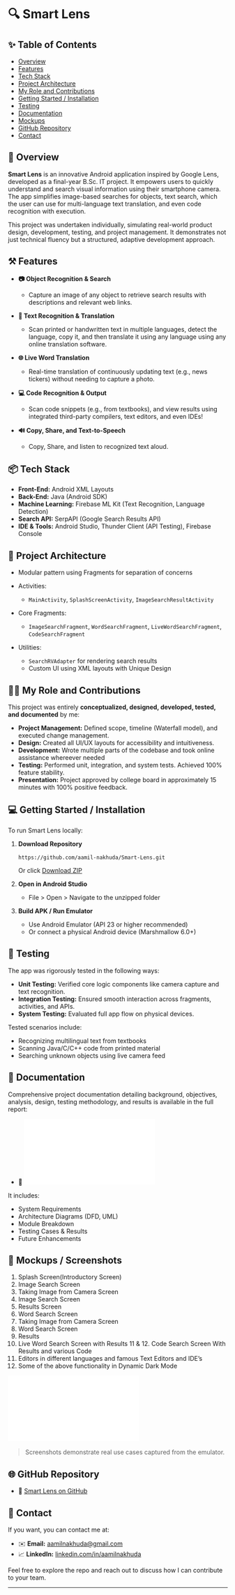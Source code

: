# 🔍 Smart Lens

&#x20;&#x20;

## ✨ Table of Contents
- [Overview](#-overview)
- [Features](#-features)
- [Tech Stack](#-tech-stack)
- [Project Architecture](#-project-architecture)
- [My Role and Contributions](#-my-role-and-contributions)
- [Getting Started / Installation](#-getting-started--installation)
- [Testing](#-testing)
- [Documentation](#-documentation)
- [Mockups](#-mockups)
- [GitHub Repository](#-github-repository)
- [Contact](#-contact)

## 🚀 Overview

**Smart Lens** is an innovative Android application inspired by Google Lens, developed as a final-year B.Sc. IT project. It empowers users to quickly understand and search visual information using their smartphone camera. The app simplifies image-based searches for objects, text search, which the user can use for multi-language text translation, and even code recognition with execution.

This project was undertaken individually, simulating real-world product design, development, testing, and project management. It demonstrates not just technical fluency but a structured, adaptive development approach.


## ⚒️ Features

* **📷 Object Recognition & Search**

  * Capture an image of any object to retrieve search results with descriptions and relevant web links.
* **📖 Text Recognition & Translation**

  * Scan printed or handwritten text in multiple languages, detect the language, copy it, and then translate it using any language using any online translation software.
* **🌐 Live Word Translation**

  * Real-time translation of continuously updating text (e.g., news tickers) without needing to capture a photo.
* **💻 Code Recognition & Output**

  * Scan code snippets (e.g., from textbooks), and view results using integrated third-party compilers, text editors, and even IDEs!
* **🔊 Copy, Share, and Text-to-Speech**

  * Copy, Share, and listen to recognized text aloud.

## 📦 Tech Stack

* **Front-End:** Android XML Layouts
* **Back-End:** Java (Android SDK)
* **Machine Learning:** Firebase ML Kit (Text Recognition, Language Detection)
* **Search API:** SerpAPI (Google Search Results API)
* **IDE & Tools:** Android Studio, Thunder Client (API Testing), Firebase Console

## 📁 Project Architecture

* Modular pattern using Fragments for separation of concerns
* Activities:

  * `MainActivity`, `SplashScreenActivity`, `ImageSearchResultActivity`
* Core Fragments:

  * `ImageSearchFragment`, `WordSearchFragment`, `LiveWordSearchFragment`, `CodeSearchFragment`
* Utilities:

  * `SearchRVAdapter` for rendering search results
  * Custom UI using XML layouts with Unique Design

## 🧑‍💻 My Role and Contributions

This project was entirely **conceptualized, designed, developed, tested, and documented** by me:

* **Project Management:** Defined scope, timeline (Waterfall model), and executed change management.
* **Design:** Created all UI/UX layouts for accessibility and intuitiveness.
* **Development:** Wrote multiple parts of the codebase and took online assistance whereever needed
* **Testing:** Performed unit, integration, and system tests. Achieved 100% feature stability.
* **Presentation:** Project approved by college board in approximately 15 minutes with 100% positive feedback.

## 💻 Getting Started / Installation

To run Smart Lens locally:

1. **Download Repository**

   ```
   https://github.com/aamil-nakhuda/Smart-Lens.git
   ```

   Or click [Download ZIP](https://github.com/aamil-nakhuda/Smart-Lens/archive/refs/heads/master.zip)

2. **Open in Android Studio**

   * File > Open > Navigate to the unzipped folder

3. **Build APK / Run Emulator**

   * Use Android Emulator (API 23 or higher recommended)
   * Or connect a physical Android device (Marshmallow 6.0+)

## 🧪 Testing

The app was rigorously tested in the following ways:

* **Unit Testing:** Verified core logic components like camera capture and text recognition.
* **Integration Testing:** Ensured smooth interaction across fragments, activities, and APIs.
* **System Testing:** Evaluated full app flow on physical devices.

Tested scenarios include:

* Recognizing multilingual text from textbooks
* Scanning Java/C/C++ code from printed material
* Searching unknown objects using live camera feed

## 📄 Documentation

Comprehensive project documentation detailing background, objectives, analysis, design, testing methodology, and results is available in the full report:

- 🔗 ![Smart Lens Project Documentation (PDF)](docs/Smart-Lens-Documentation.pdf)

It includes:
- System Requirements
- Architecture Diagrams (DFD, UML)
- Module Breakdown
- Testing Cases & Results
- Future Enhancements

## 📸 Mockups / Screenshots

1. Splash Screen(Introductory Screen)
2. Image Search Screen
3. Taking Image from Camera Screen
4. Image Search Screen
5. Results Screen
6. Word Search Screen
7. Taking Image from Camera Screen
8. Word Search Screen
9. Results
10. Live Word Search Screen with Results
11 & 12. Code Search Screen With Results and various Code
13. Editors in different languages and famous Text Editors and IDE’s
14. Some of the above functionality in Dynamic Dark Mode

![Screenshots](images/Smart-Lens-Screenshots.pdf)


> Screenshots demonstrate real use cases captured from the emulator.

## 🌐 GitHub Repository

* 🔗 [Smart Lens on GitHub](https://github.com/aamil-nakhuda/Smart-Lens)

## 📢 Contact

If you want, you can contact me at:

* ✉️ **Email:** [aamilnakhuda@gmail.com](mailto:aamilnakhuda@gmail.com)
* 📈 **LinkedIn:** [linkedin.com/in/aamilnakhuda](https://www.linkedin.com/in/aamilnakhuda)

Feel free to explore the repo and reach out to discuss how I can contribute to your team.

---
